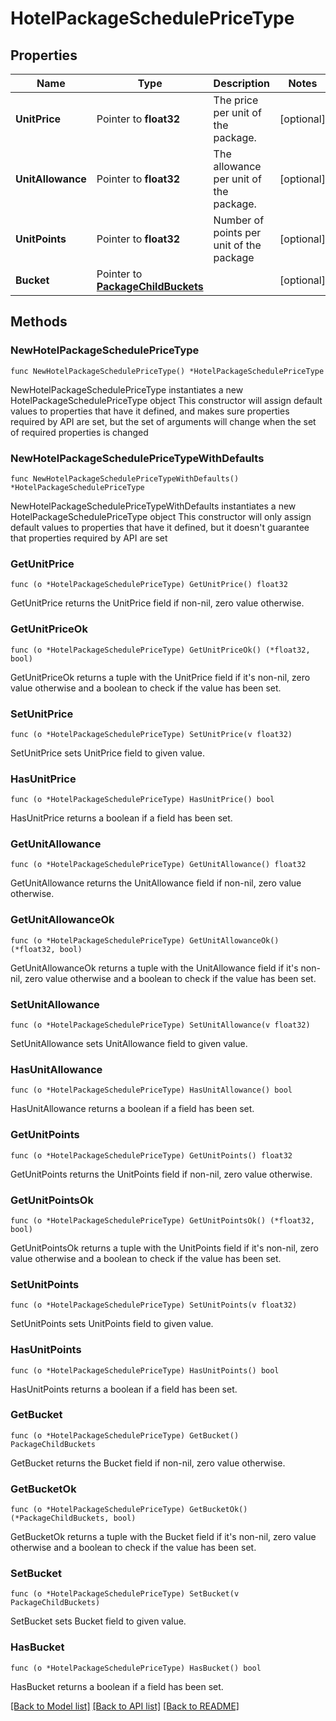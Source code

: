 # HotelPackageSchedulePriceType

## Properties

Name | Type | Description | Notes
------------ | ------------- | ------------- | -------------
**UnitPrice** | Pointer to **float32** | The price per unit of the package. | [optional] 
**UnitAllowance** | Pointer to **float32** | The allowance per unit of the package. | [optional] 
**UnitPoints** | Pointer to **float32** | Number of points per unit of the package | [optional] 
**Bucket** | Pointer to [**PackageChildBuckets**](PackageChildBuckets.md) |  | [optional] 

## Methods

### NewHotelPackageSchedulePriceType

`func NewHotelPackageSchedulePriceType() *HotelPackageSchedulePriceType`

NewHotelPackageSchedulePriceType instantiates a new HotelPackageSchedulePriceType object
This constructor will assign default values to properties that have it defined,
and makes sure properties required by API are set, but the set of arguments
will change when the set of required properties is changed

### NewHotelPackageSchedulePriceTypeWithDefaults

`func NewHotelPackageSchedulePriceTypeWithDefaults() *HotelPackageSchedulePriceType`

NewHotelPackageSchedulePriceTypeWithDefaults instantiates a new HotelPackageSchedulePriceType object
This constructor will only assign default values to properties that have it defined,
but it doesn't guarantee that properties required by API are set

### GetUnitPrice

`func (o *HotelPackageSchedulePriceType) GetUnitPrice() float32`

GetUnitPrice returns the UnitPrice field if non-nil, zero value otherwise.

### GetUnitPriceOk

`func (o *HotelPackageSchedulePriceType) GetUnitPriceOk() (*float32, bool)`

GetUnitPriceOk returns a tuple with the UnitPrice field if it's non-nil, zero value otherwise
and a boolean to check if the value has been set.

### SetUnitPrice

`func (o *HotelPackageSchedulePriceType) SetUnitPrice(v float32)`

SetUnitPrice sets UnitPrice field to given value.

### HasUnitPrice

`func (o *HotelPackageSchedulePriceType) HasUnitPrice() bool`

HasUnitPrice returns a boolean if a field has been set.

### GetUnitAllowance

`func (o *HotelPackageSchedulePriceType) GetUnitAllowance() float32`

GetUnitAllowance returns the UnitAllowance field if non-nil, zero value otherwise.

### GetUnitAllowanceOk

`func (o *HotelPackageSchedulePriceType) GetUnitAllowanceOk() (*float32, bool)`

GetUnitAllowanceOk returns a tuple with the UnitAllowance field if it's non-nil, zero value otherwise
and a boolean to check if the value has been set.

### SetUnitAllowance

`func (o *HotelPackageSchedulePriceType) SetUnitAllowance(v float32)`

SetUnitAllowance sets UnitAllowance field to given value.

### HasUnitAllowance

`func (o *HotelPackageSchedulePriceType) HasUnitAllowance() bool`

HasUnitAllowance returns a boolean if a field has been set.

### GetUnitPoints

`func (o *HotelPackageSchedulePriceType) GetUnitPoints() float32`

GetUnitPoints returns the UnitPoints field if non-nil, zero value otherwise.

### GetUnitPointsOk

`func (o *HotelPackageSchedulePriceType) GetUnitPointsOk() (*float32, bool)`

GetUnitPointsOk returns a tuple with the UnitPoints field if it's non-nil, zero value otherwise
and a boolean to check if the value has been set.

### SetUnitPoints

`func (o *HotelPackageSchedulePriceType) SetUnitPoints(v float32)`

SetUnitPoints sets UnitPoints field to given value.

### HasUnitPoints

`func (o *HotelPackageSchedulePriceType) HasUnitPoints() bool`

HasUnitPoints returns a boolean if a field has been set.

### GetBucket

`func (o *HotelPackageSchedulePriceType) GetBucket() PackageChildBuckets`

GetBucket returns the Bucket field if non-nil, zero value otherwise.

### GetBucketOk

`func (o *HotelPackageSchedulePriceType) GetBucketOk() (*PackageChildBuckets, bool)`

GetBucketOk returns a tuple with the Bucket field if it's non-nil, zero value otherwise
and a boolean to check if the value has been set.

### SetBucket

`func (o *HotelPackageSchedulePriceType) SetBucket(v PackageChildBuckets)`

SetBucket sets Bucket field to given value.

### HasBucket

`func (o *HotelPackageSchedulePriceType) HasBucket() bool`

HasBucket returns a boolean if a field has been set.


[[Back to Model list]](../README.md#documentation-for-models) [[Back to API list]](../README.md#documentation-for-api-endpoints) [[Back to README]](../README.md)


